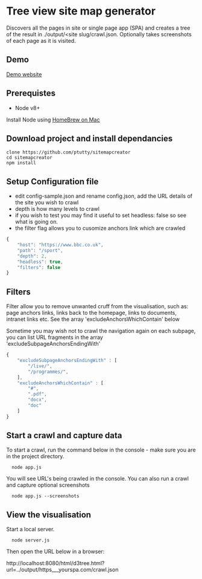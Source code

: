 
# Tree view site map generator

Discovers all the pages in site or single page app (SPA) and creates
a tree of the result in ./output/<site slug/crawl.json. Optionally
takes screenshots of each page as it is visited.

## Demo

[Demo website](https://xenodochial-lamport-efa047.netlify.com/) 

## Prerequistes 

- Node v8+

Install Node using [HomeBrew on Mac](https://www.dyclassroom.com/howto-mac/how-to-install-nodejs-and-npm-on-mac-using-homebrew)

## Download project and install dependancies

```console
clone https://github.com/ptutty/sitemapcreator
cd sitemapcreator
npm install
```

## Setup Configuration file

- edit config-sample.json and rename config.json, add the URL details of the site you wish to crawl
- depth is how many levels to crawl
- if you wish to test you may find it useful to set headless: false so see what is going on.
- the filter flag allows you to cusomize anchors link which are crawled
```js
{
    "host": "https://www.bbc.co.uk",
    "path": "/sport",
    "depth": 2,
    "headless": true,
    "filters": false
}
```

## Filters

Filter allow you to remove unwanted cruff from the visualisation, such as: page anchors links, links back to the homepage, links to documents, intranet links etc. See the array 'excludeAnchorsWhichContain' below

Sometime you may wish not to crawl the navigation again on each subpage, you can list URL fragments in the array 'excludeSubpageAnchorsEndingWith'

```js
{ 
    "excludeSubpageAnchorsEndingWith" : [
        "/live/",
        "/programmes/",
    ],
    "excludeAnchorsWhichContain" : [
        "#",
        ".pdf",
        "docx",
        "doc"
    ]
}

```



## Start a crawl and capture data

To start a crawl, run the command below in the console - make sure you are in the project directory.

```console
  node app.js
```
You will see URL's being crawled in the console.
You can also run a crawl and capture optional screenshots

```console
  node app.js --screenshots
```

## View the visualisation

Start a local server.

```console
  node server.js
```
Then open the URL below in a browser:

http://localhost:8080/html/d3tree.html?url=../output/https___yourspa.com/crawl.json



